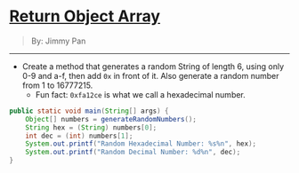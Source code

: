 # [Return Object Array](../)

> By: Jimmy Pan

<hr>

- Create a method that generates a random String of length 6, using only 0-9 and a-f, then add `0x` in front of it. Also generate a random number from 1 to 16777215.
    - Fun fact: `0xfa12ce` is what we call a hexadecimal number.

```java
public static void main(String[] args) {
    Object[] numbers = generateRandomNumbers();
    String hex = (String) numbers[0];
    int dec = (int) numbers[1];
    System.out.printf("Random Hexadecimal Number: %s%n", hex);
    System.out.printf("Random Decimal Number: %d%n", dec);
}
```